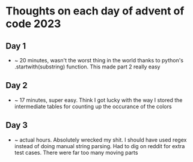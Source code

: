 # Thoughts on each day of advent of code 2023 #

## Day 1 ##
- ~ 20 minutes, wasn't the worst thing in the world thanks to python's .startwith(substring) function. This made part 2 really easy

## Day 2 ##
- ~ 17 minutes, super easy. Think I got lucky with the way I stored the intermediate tables for counting up the occurance of the colors

## Day 3 ##
- ~ actual hours. Absolutely wrecked my shit. I should have used regex instead of doing manual string parsing. Had to dig on reddit for extra test cases. There were far too many moving parts